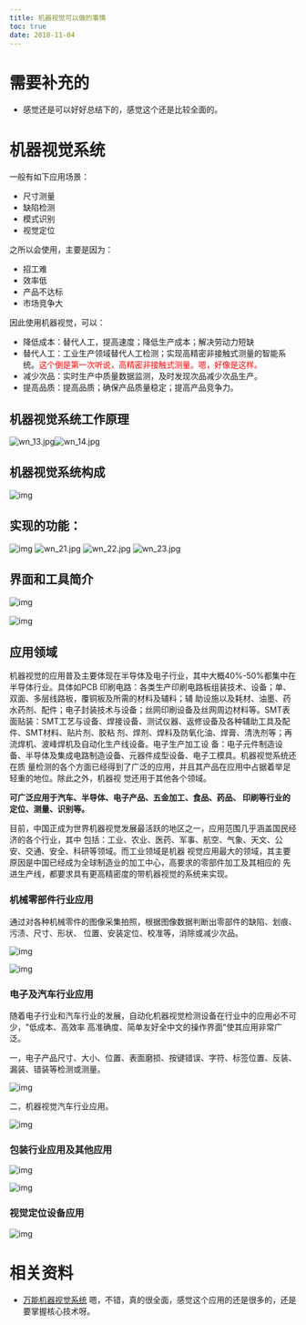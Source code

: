 ```yaml
---
title: 机器视觉可以做的事情
toc: true
date: 2018-11-04
---
```

# 需要补充的

- 感觉还是可以好好总结下的，感觉这个还是比较全面的。



# 机器视觉系统

一般有如下应用场景：

- 尺寸测量
- 缺陷检测
- 模式识别
- 视觉定位


之所以会使用，主要是因为：

- 招工难
- 效率低
- 产品不达标
- 市场竞争大

因此使用机器视觉，可以：

- 降低成本：替代人工，提高速度；降低生产成本；解决劳动力短缺
- 替代人工：工业生产领域替代人工检测；实现高精密非接触式测量的智能系统。<span style="color:red;">这个倒是第一次听说，高精密非接触式测量。嗯，好像是这样。</span>
- 减少次品：实时生产中质量数据监测，及时发现次品减少次品生产。
- 提高品质：提高品质；确保产品质量稳定；提高产品竞争力。




## 机器视觉系统工作原理

![wn_13.jpg](http://www.520kyd.com/upLoad/image/20151212/14498926941397947.jpg)![wn_14.jpg](http://www.520kyd.com/upLoad/image/20151212/14498926996407163.jpg)


## 机器视觉系统构成


 ![img](http://www.520kyd.com/upLoad/image/20151130/wn_14.jpg)


## 实现的功能：

![img](http://www.520kyd.com/upLoad/image/20151130/wn_16.jpg) ![wn_21.jpg](http://www.520kyd.com/upLoad/image/20151212/14498927506721922.jpg) ![wn_22.jpg](http://www.520kyd.com/upLoad/image/20151212/14498927592057676.jpg) ![wn_23.jpg](http://www.520kyd.com/upLoad/image/20151212/14498927712244443.jpg)

## 界面和工具简介


![img](http://www.520kyd.com/upLoad/image/20151130/wn_23.jpg)

![img](http://www.520kyd.com/upLoad/image/20151130/wn_27.jpg)              　


## 应用领域


机器视觉的应用普及主要体现在半导体及电子行业，其中大概40%-50%都集中在半导体行业。具体如PCB 印刷电路：各类生产印刷电路板组装技术、设备；单、双面、多层线路板，覆铜板及所需的材料及辅料；辅 助设施以及耗材、油墨、药水药剂、配件；电子封装技术与设备；丝网印刷设备及丝网周边材料等。SMT表 面贴装：SMT工艺与设备、焊接设备、测试仪器、返修设备及各种辅助工具及配件、SMT材料、贴片剂、胶粘 剂、焊剂、焊料及防氧化油、焊膏、清洗剂等；再流焊机、波峰焊机及自动化生产线设备。电子生产加工设 备：电子元件制造设备、半导体及集成电路制造设备、元器件成型设备、电子工模具。机器视觉系统还在质 量检测的各个方面已经得到了广泛的应用，并且其产品在应用中占据着举足轻重的地位。除此之外，机器视 觉还用于其他各个领域。   

**可广泛应用于汽车、半导体、电子产品、五金加工、食品、药品、 印刷等行业的定位、测量、识别等。**  　　

目前，中国正成为世界机器视觉发展最活跃的地区之一，应用范围几乎涵盖国民经济的各个行业，其中 包括：工业、农业、医药、军事、航空、气象、天文、公安、交通、安全、科研等领域。而工业领域是机器 视觉应用最大的领域，其主要原因是中国已经成为全球制造业的加工中心，高要求的零部件加工及其相应的 先进生产线，都要求具有更高精密度的带机器视觉的系统来实现。  

### 机械零部件行业应用


通过对各种机械零件的图像采集拍照，根据图像数据判断出零部件的缺陷、划痕、污渍、尺寸、形状、 位置、安装定位、校准等，消除或减少次品。  

![img](http://www.520kyd.com/upLoad/image/20151130/wn_35.jpg)

![img](http://www.520kyd.com/upLoad/image/20151130/wn_37.jpg)

### 电子及汽车行业应用


随着电子行业和汽车行业的发展，自动化机器视觉检测设备在行业中的应用必不可少，"低成本、高效率 高准确度、简单友好全中文的操作界面"使其应用非常广泛。  　　

一，电子产品尺寸、大小、位置、表面磨损、按键错误、字符、标签位置、反装、漏装、错装等检测或测量。  

![img](http://www.520kyd.com/upLoad/image/20151130/wn_39.jpg)  

二，机器视觉汽车行业应用。

![img](http://www.520kyd.com/upLoad/image/20151130/wn_41.jpg)


### 包装行业应用及其他应用

![img](http://www.520kyd.com/upLoad/image/20151130/wn_43.jpg)

![img](http://www.520kyd.com/upLoad/image/20151130/wn_44.jpg)


### 视觉定位设备应用


![img](http://www.520kyd.com/upLoad/image/20151130/wn_45.jpg)




# 相关资料

- [万能机器视觉系统](http://www.520kyd.com/product/product-179.html) 嗯，不错，真的很全面，感觉这个应用的还是很多的，还是要掌握核心技术呀。
